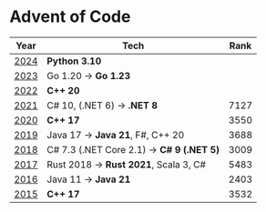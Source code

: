 # Advent of Code

 Year                                  | Tech                                        | Rank 
---------------------------------------|---------------------------------------------|------
 [2024](https://adventofcode.com/2024) | **Python 3.10**                             |      |
 [2023](https://adventofcode.com/2023) | Go 1.20 -> **Go 1.23**                      |      |
 [2022](https://adventofcode.com/2022) | **C++ 20**                                  |      |
 [2021](https://adventofcode.com/2021) | C# 10, (.NET 6) -> **.NET 8**               | 7127 
 [2020](https://adventofcode.com/2020) | **C++ 17**                                  | 3550 
 [2019](https://adventofcode.com/2019) | Java 17 -> **Java 21**, F#, C++ 20          | 3688 
 [2018](https://adventofcode.com/2018) | C# 7.3 (.NET Core 2.1) -> **C# 9 (.NET 5)** | 3009 
 [2017](https://adventofcode.com/2017) | Rust 2018 -> **Rust 2021**, Scala 3, C#     | 5483 
 [2016](https://adventofcode.com/2016) | Java 11 -> **Java 21**                      | 2403 
 [2015](https://adventofcode.com/2015) | **C++ 17**                                  | 3532 
